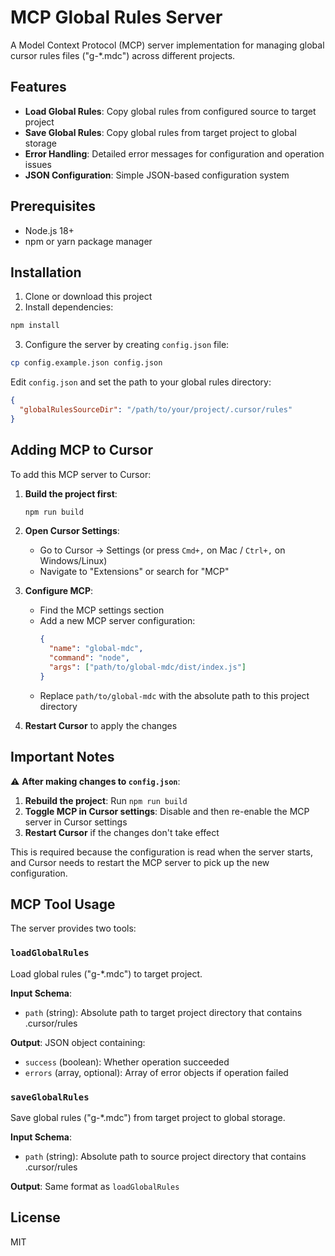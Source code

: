 # MCP Global Rules Server

A Model Context Protocol (MCP) server implementation for managing global cursor rules files ("g-*.mdc") across different projects.

## Features

- **Load Global Rules**: Copy global rules from configured source to target project
- **Save Global Rules**: Copy global rules from target project to global storage  
- **Error Handling**: Detailed error messages for configuration and operation issues
- **JSON Configuration**: Simple JSON-based configuration system

## Prerequisites

- Node.js 18+ 
- npm or yarn package manager

## Installation

1. Clone or download this project
2. Install dependencies:

```bash
npm install
```

3. Configure the server by creating `config.json` file:

```bash
cp config.example.json config.json
```

Edit `config.json` and set the path to your global rules directory:

```json
{
  "globalRulesSourceDir": "/path/to/your/project/.cursor/rules"
}
```

## Adding MCP to Cursor

To add this MCP server to Cursor:

1. **Build the project first**:
   ```bash
   npm run build
   ```

2. **Open Cursor Settings**:
   - Go to Cursor → Settings (or press `Cmd+,` on Mac / `Ctrl+,` on Windows/Linux)
   - Navigate to "Extensions" or search for "MCP"

3. **Configure MCP**:
   - Find the MCP settings section
   - Add a new MCP server configuration:
     ```json
     {
       "name": "global-mdc",
       "command": "node",
       "args": ["path/to/global-mdc/dist/index.js"]
     }
     ```
   - Replace `path/to/global-mdc` with the absolute path to this project directory

4. **Restart Cursor** to apply the changes

## Important Notes

⚠️ **After making changes to `config.json`**:
1. **Rebuild the project**: Run `npm run build`
2. **Toggle MCP in Cursor settings**: Disable and then re-enable the MCP server in Cursor settings
3. **Restart Cursor** if the changes don't take effect

This is required because the configuration is read when the server starts, and Cursor needs to restart the MCP server to pick up the new configuration.

## MCP Tool Usage

The server provides two tools:

### `loadGlobalRules`

Load global rules ("g-*.mdc") to target project.

**Input Schema**:
- `path` (string): Absolute path to target project directory that contains .cursor/rules

**Output**: JSON object containing:
- `success` (boolean): Whether operation succeeded
- `errors` (array, optional): Array of error objects if operation failed

### `saveGlobalRules`

Save global rules ("g-*.mdc") from target project to global storage.

**Input Schema**:
- `path` (string): Absolute path to source project directory that contains .cursor/rules

**Output**: Same format as `loadGlobalRules`

## License

MIT 